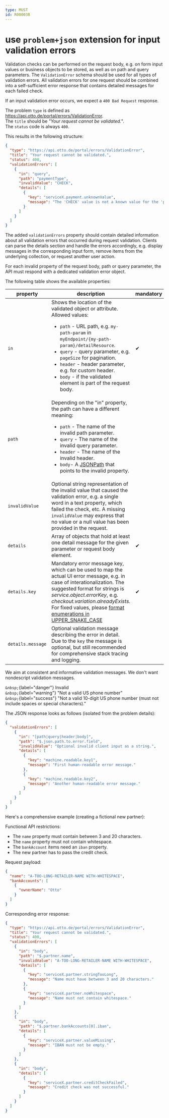 ```yaml
---
type: MUST
id: R000038
---
```


# use `problem+json` extension for input validation errors

Validation checks can be performed on the request body, e.g. on form input values or business objects to be stored, as well as on path and query parameters. The `ValidationError` schema should be used for all types of validation errors. All validation errors for one request should be combined into a self-sufficient error response that contains detailed messages for each failed check.

If an input validation error occurs, we expect a `400 Bad Request` response.

The problem `type` is defined as <https://api.otto.de/portal/errors/ValidationError>.<br />
The `title` should be _"Your request cannot be validated."_.<br />
The `status` code is always `400`.

This results in the following structure:

```json
{
  "type": "https://api.otto.de/portal/errors/ValidationError",
  "title": "Your request cannot be validated.",
  "status": 400,
  "validationErrors": [
    {
      "in": "query",
      "path": "paymentType",
      "invalidValue": "CHECK",
      "details": [
        {
          "key": "serviceX.payment.unknownValue",
          "message": "The 'CHECK' value is not a known value for the 'paymentType' query parameter."
        }
      ]
    }
  ]
}
```

The added `validationErrors` property should contain detailed information about all validation errors that occurred during request validation.
Clients can parse the details section and handle the errors accordingly, e.g. display messages in the corresponding input form, remove items from the underlying collection, or request another user action.

For each invalid property of the request body, path or query parameter, the API must respond with a dedicated validation error object.

The following table shows the available properties:

| property          | description                                                                                                                                                                                                                                                                                                                                                                                                                          | mandatory |
| ----------------- | ------------------------------------------------------------------------------------------------------------------------------------------------------------------------------------------------------------------------------------------------------------------------------------------------------------------------------------------------------------------------------------------------------------------------------------ | --------- |
| `in`              | Shows the location of the validated object or attribute. Allowed values:<ul><li><code>path</code> - URL path, e.g. `my-path-param` in `myEndpoint/{my-path-param}/detailResource`.</li><li><code>query</code> - query parameter, e.g. `pageSize` for pagination.</li><li><code>header</code> - header parameter, e.g. for custom header.</li><li><code>body</code> - if the validated element is part of the request body.</li></ul> | ✔         |
| `path`            | Depending on the "in" property, the path can have a different meaning:<ul><li><code>path</code> - The name of the invalid path parameter.</li><li><code>query</code> - The name of the invalid query parameter.</li><li><code>header</code> - The name of the invalid header.</li><li><code>body</code>- A [JSONPath](https://goessner.net/articles/JsonPath/) that points to the invalid property.</li></ul>                        |           |
| `invalidValue`    | Optional string representation of the invalid value that caused the validation error, e.g. a single word in a text property, which failed the check, etc. A missing `invalidValue` may express that no value or a null value has been provided in the request.                                                                                                                                                                       |           |
| `details`         | Array of objects that hold at least one detail message for the given parameter or request body element.                                                                                                                                                                                                                                                                                                                              | ✔         |
| `details.key`     | Mandatory error message key, which can be used to map the actual UI error message, e.g. in case of interationalization. The suggested format for strings is _service.object.errorKey_, e.g. _checkout.variation.alreadyExists_. <br> For fixed values, please [format enumerations in UPPER_SNAKE_CASE](@guidelines/R004090)                                                                                                         | ✔         |
| `details.message` | Optional validation message describing the error in detail. Due to the `key` the message is optional, but still recommended for comprehensive stack tracing and logging.                                                                                                                                                                                                                                                             |

We aim at consistent and informative validation messages.
We don't want nondescript validation messages.

`&nbsp;`{label="danger"} Invalid  
`&nbsp;`{label="warning"} "Not a valid US phone number"  
`&nbsp;`{label="success"} "Not a valid 10-digit US phone number (must not include spaces or special characters)."

The JSON response looks as follows (isolated from the problem details):

```json
{
  "validationErrors": [
    {
      "in": "[path|query|header|body]",
      "path": "$.json.path.to.error.field",
      "invalidValue": "Optional invalid client input as a string.",
      "details": [
        {
          "key": "machine.readable.key1",
          "message": "First human-readable error message."
        },
        {
          "key": "machine.readable.key2",
          "message": "Another human-readable error message."
        }
      ]
    }
  ]
}
```

Here's a comprehensive example (creating a fictional new partner):

Functional API restrictions:

- The `name` property must contain between 3 and 20 characters.
- The `name` property must not contain whitespace.
- The `bankAccount` items need an `iban` property.
- The new partner has to pass the credit check.

Request payload:

```json
{
  "name": "A-TOO-LONG-RETAILER-NAME WITH-WHITESPACE",
  "bankAccounts": [
    {
      "ownerName": "Otto"
    }
  ]
}
```

Corresponding error response:

```json
{
  "type": "https://api.otto.de/portal/errors/ValidationError",
  "title": "Your request cannot be validated.",
  "status": 400,
  "validationErrors": [
    {
      "in": "body",
      "path": "$.partner.name",
      "invalidValue": "A-TOO-LONG-RETAILER-NAME WITH-WHITESPACE",
      "details": [
        {
          "key": "serviceX.partner.stringTooLong",
          "message": "Name must have between 3 and 20 characters."
        },
        {
          "key": "serviceX.partner.noWhitespace",
          "message": "Name must not contain whitespace."
        }
      ]
    },
    {
      "in": "body",
      "path": "$.partner.bankAccounts[0].iban",
      "details": [
        {
          "key": "serviceX.partner.valueMissing",
          "message": "IBAN must not be empty."
        }
      ]
    },
    {
      "in": "body",
      "details": [
        {
          "key": "serviceX.partner.creditCheckFailed",
          "message": "Credit check was not successful."
        }
      ]
    }
  ]
}
```
